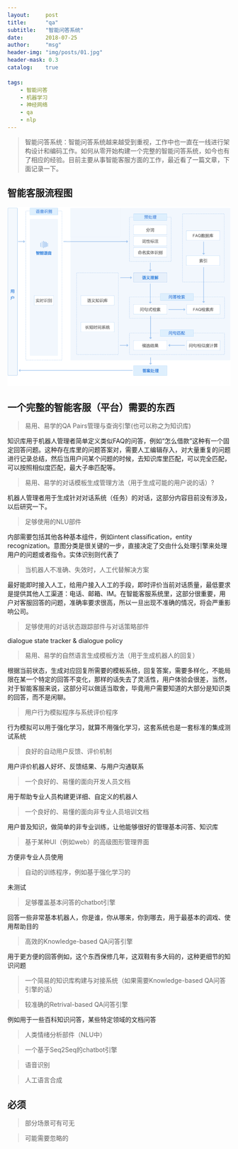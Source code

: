 ```yaml
---
layout:     post
title:      "qa"
subtitle:   "智能问答系统"
date:       2018-07-25
author:     "msg"
header-img: "img/posts/01.jpg"
header-mask: 0.3
catalog:    true

tags:
    - 智能问答
    - 机器学习
    - 神经网络
    - qa
    - nlp
---
```



> 智能问答系统：智能问答系统越来越受到重视，工作中也一直在一线进行架构设计和编码工作。如何从零开始构建一个完整的智能问答系统，如今也有了相应的经验。目前主要从事智能客服方面的工作，最近看了一篇文章，下面记录一下。

## 智能客服流程图

![智能客服](/img/posts/qa.png)

## 一个完整的智能客服（平台）需要的东西

> 易用、易学的QA Pairs管理与查询引擎(也可以称之为知识库)

知识库用于机器人管理者简单定义类似FAQ的问答，例如“怎么借款”这种有一个固定回答问题。这种存在库里的问题答案对，需要人工编辑存入，对大量重复的问题进行记录总结，然后当用户问某个问题的时候，去知识库里匹配，可以完全匹配，可以按照相似度匹配，最大子串匹配等。

> 易用、易学的对话模板生成管理方法（用于生成可能的用户说的话）?

机器人管理者用于生成针对对话系统（任务）的对话，这部分内容目前没有涉及，以后研究一下。

> 足够使用的NLU部件

内部需要包括其他各种基本组件，例如intent classification，entity recognization。意图分类是很关键的一步，直接决定了交由什么处理引擎来处理用户的问题或者指令。实体识别则代表了

> 当机器人不准确、失效时，人工代替解决方案

最好能即时接入人工，给用户接入人工的手段，即时评价当前对话质量，最低要求是提供其他人工渠道：电话、邮箱、IM。在智能客服系统里，这部分很重要，用户对客服回答的问题，准确率要求很高，所以一旦出现不准确的情况，将会严重影响公司。

> 足够使用的对话状态跟踪部件与对话策略部件

dialogue state tracker & dialogue policy

> 易用、易学的自然语言生成模板方法（用于生成机器人的回复）

根据当前状态，生成对应回复所需要的模板系统，回复答案，需要多样化，不能局限在某一个特定的回答不变化，那样的话失去了灵活性，用户体验会很差，当然，对于智能客服来说，这部分可以做适当取舍，毕竟用户需要知道的大部分是知识类的回答，而不是闲聊。

> 用户行为模拟程序与系统评价程序

行为模拟可以用于强化学习，就算不用强化学习，这套系统也是一套标准的集成测试系统

> 良好的自动用户反馈、评价机制

用户评价机器人好坏、反馈结果、与用户沟通联系

> 一个良好的、易懂的面向开发人员文档

用于帮助专业人员构建更详细、自定义的机器人

> 一个良好的、易懂的面向非专业人员培训文档

用户普及知识，做简单的非专业训练，让他能够很好的管理基本问答、知识库

> 基于某种UI（例如web）的高级图形管理界面

方便非专业人员使用

> 自动的训练程序，例如基于强化学习的

未测试

> 足够覆盖基本问答的chatbot引擎

回答一些非常基本机器人，你是谁，你从哪来，你到哪去，用于最基本的调戏、使用帮助目的

> 高效的Knowledge-based QA问答引擎

用于更方便的回答例如，这个东西保修几年，这双鞋有多大码的，这种更细节的知识问题

> 一个简易的知识库构建与对接系统（如果需要Knowledge-based QA问答引擎的话）

> 较准确的Retrival-based QA问答引擎

例如用于一些百科知识问答，某些特定领域的文档问答

> 人类情绪分析部件（NLU中）

> 一个基于Seq2Seq的chatbot引擎

> 语音识别

> 人工语言合成

## 必须

> 部分场景可有可无

> 可能需要忽略的

